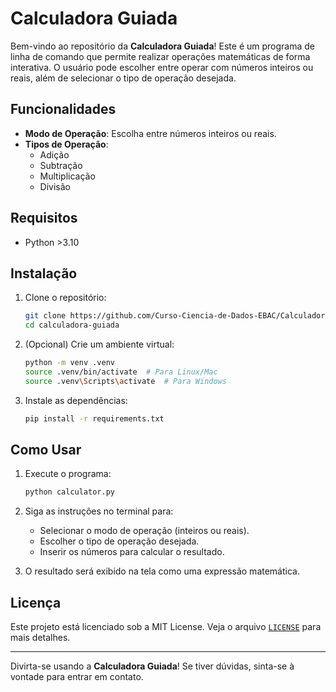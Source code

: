 # Calculadora Guiada

Bem-vindo ao repositório da **Calculadora Guiada**! Este é um programa de linha de comando que permite realizar operações matemáticas de forma interativa. O usuário pode escolher entre operar com números inteiros ou reais, além de selecionar o tipo de operação desejada.

## Funcionalidades

- **Modo de Operação**: Escolha entre números inteiros ou reais.
- **Tipos de Operação**: 
  - Adição
  - Subtração
  - Multiplicação
  - Divisão

## Requisitos

- Python >3.10

## Instalação

1. Clone o repositório:
   ```bash
   git clone https://github.com/Curso-Ciencia-de-Dados-EBAC/Calculadora-Guiada---M5
   cd calculadora-guiada
   ```

2. (Opcional) Crie um ambiente virtual:
   ```bash
   python -m venv .venv
   source .venv/bin/activate  # Para Linux/Mac
   source .venv\Scripts\activate  # Para Windows
   ```

3. Instale as dependências:
   ```bash
   pip install -r requirements.txt
   ```

## Como Usar

1. Execute o programa:
   ```bash
   python calculator.py
   ```

2. Siga as instruções no terminal para:
   - Selecionar o modo de operação (inteiros ou reais).
   - Escolher o tipo de operação desejada.
   - Inserir os números para calcular o resultado.

3. O resultado será exibido na tela como uma expressão matemática.

## Licença

Este projeto está licenciado sob a MIT License. Veja o arquivo [`LICENSE`](LICENCE) para mais detalhes.

---

Divirta-se usando a **Calculadora Guiada**! Se tiver dúvidas, sinta-se à vontade para entrar em contato.